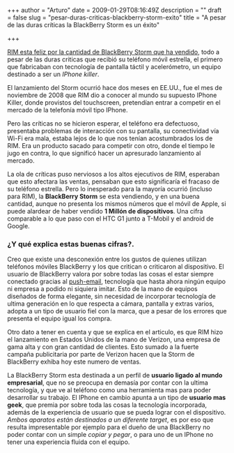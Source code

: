 +++
author = "Arturo"
date = 2009-01-29T08:16:49Z
description = ""
draft = false
slug = "pesar-duras-criticas-blackberry-storm-exito"
title = "A pesar de las duras críticas la BlackBerry Storm es un éxito"

+++

 <p><a href="http://blog.wired.com/gadgets/2009/01/blackberry-stor.html">RIM esta feliz por la cantidad de BlackBerry Storm que ha vendido</a>, todo a pesar de las duras criticas que recibió su teléfono móvil estrella, el primero que fabricaban con tecnología de pantalla táctil y acelerómetro, un equipo destinado a ser un <i>IPhone killer</i>.</p>

<p>El lanzamiento del Storm ocurrió hace dos meses en EE.UU., fue el mes de noviembre de 2008 que RIM dio a conocer al mundo su supuesto IPhone Killer, donde provistos del touchscreen, pretendían entrar a competir en el mercado de la telefonía móvil tipo IPhone.</p>

<p>Pero las críticas no se hicieron esperar, el teléfono era defectuoso, presentaba problemas de interacción con su pantalla, su conectividad vía Wi-Fi era mala, estaba lejos de lo que nos tenían acostumbrados los de RIM. Era un producto sacado para competir con otro, donde el tiempo le jugo en contra, lo que significó hacer un apresurado lanzamiento al mercado.</p>

<p>La ola de críticas puso nerviosos a los altos ejecutivos de RIM, esperaban que esto afectara las ventas, pensaban que esto significaría el fracaso de su teléfono estrella. Pero lo inesperado para la mayoría ocurrió (incluso para RIM), la <strong>BlackBerry Storm</strong> se esta vendiendo, y en una buena cantidad, aunque no presenta los mismos números que el móvil de Apple, si puede alardear de haber vendido <b>1 Millón de dispositivos</b>. Una cifra comparable a lo que paso con el HTC G1 junto a T-Mobil y el android de Google.</p>

<h3>¿Y qué explica estas buenas cifras?.</h3>
<p>Creo que existe una desconexión entre los gustos de quienes utilizan teléfonos móviles BlackBerry y los que critican o criticaron al dispositivo. El usuario de BlackBerry valora por sobre todas las cosas el estar siempre conectado gracias al <a href="http://geek.cl/wp-content/uploads/2009/01/Push_e-mail">push-email</a>, tecnología que hasta ahora ningún equipo ni empresa a podido ni siquiera imitar. Esto de la mano de equipos diseñados de forma elegante, sin necesidad de incorporar tecnología de ultima generación en lo que respecta a cámara, pantalla y extras varios, adopta a un tipo de usuario fiel con la marca, que a pesar de los errores que presenta el equipo igual los compra.</p>

<p>Otro dato a tener en cuenta y que se explica en el articulo, es que RIM hizo el lanzamiento en Estados Unidos de la mano de Verizon, una empresa de gama alta y con gran cantidad de clientes. Esto sumado a la fuerte campaña publicitaria por parte de Verizon hacen que la Storm de BlackBerry exhiba hoy este numero de ventas.</p>

<p>La BlackBerry Storm esta destinada a un perfil de <b>usuario ligado al mundo empresarial</b>, que no se preocupa en demasía por contar con la ultima tecnología, y que ve al teléfono como una herramienta mas para poder desarrollar su trabajo. El IPhone en cambio apunta a un tipo de <b>usuario mas geek</b>, que premia por sobre toda las cosas la tecnología incorporada, además de la experiencia de usuario que se pueda lograr con el dispositivo. <i>Ambos aparatos están destinados a un diferente target</i>, es por eso que resulta impresentable por ejemplo para el dueño de una BlackBerry no poder contar con un simple <i>copiar y pegar</i>, o para uno de un IPhone no tener una experiencia fluida con el equipo.</p>